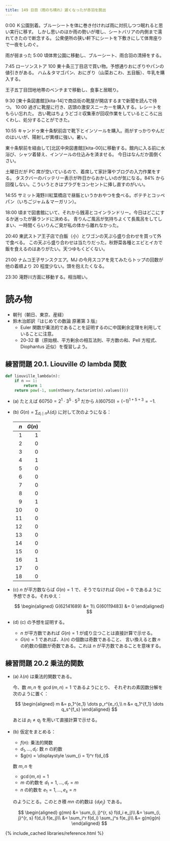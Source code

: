 ```yaml
---
title: 149 日目（雨のち晴れ）遅くなったが赤羽を脱出
---
```


0:00 Ｋ公園到着。ブルーシートを体に巻き付ければ雨に対抗しつつ眠れると思い実行に移す。
しかし思いのほか雨の勢いが増し、シートバリアの内側まで濡れてきたので断念する。
公衆便所の狭い軒下にシートを下敷きにして体育座りで一夜をしのぐ。

雨が弱まった 5:00 頃体育公園に移動し、ブルーシート、雨合羽の清掃をする。

7:45 ローソンストア 100 東十条三丁目店で買い物。予想通りおにぎりやパンの値引きがある。
ハム＆タマゴパン、おにぎり（山菜おこわ、五目飯）、牛乳を購入する。

王子五丁目団地地帯のベンチまで移動し、食事と居眠り。

9:30 [東十条図書館][kita-14]で商店街の靴屋が開店するまで新聞を読んで待つ。
10:00 過ぎに靴屋に行き、店頭の激安スニーカーを購入する。レシートをもらい忘れた。
古い靴はちょうどゴミ収集車が回収作業をしているところに出くわし、処分することができた。

10:55 キャンドゥ東十条駅前店で靴下とインソールを購入。雨がすっかりやんだのはいいが、陽射しが異様に強い。暑い。

東十条駅前を経由して[北区中央図書館][kita-00]に移動する。館内に入る前に水浴び、シャツ着替え、インソールの仕込みを済ませる。
今日はなんだか面倒くさい。

土曜日だが PC 席が空いているので、着席して家計簿やブログの入力作業をする。
タスクバーのバッテリー表示が昨日からおかしいのが気になる。84% から回復しない。こういうときはプラグをコンセントに挿し直すのがいい。

14:55 サミット滝野川紅葉橋店で昼飯というかおやつを食べる。ポテチとコッペパン（いちごジャム＆マーガリン）。

18:00 頃まで図書館にいて、それから銭湯とコインランドリー。今日はどこにするか迷ったが藤ランドに決める。
青りんご風呂が気持ちよくて長風呂をしてしまい、一時間くらいりんご臭が私の体から離れなかった。

20:40 東武ストア王子店で白飯（小）とワゴンの天ぷら盛り合わせを買って外で食べる。
この天ぷら盛り合わせは当たりだった。秋野菜各種とエビとイカで飯を食えるのはありがたい。天つゆもくどくない。

21:00 ナムコ王子サンスクエア。MJ の今月スコアを見てみたらトップの回数が他の着順より 20 程度少ない。頭を抱えたくなる。

23:30 滝野川方面に移動する。相当眠い。

# 読み物

* 朝刊（朝日、東京、産経）
* 鈴木治郎訳『はじめての数論 原著第 3 版』
  * Euler 関数が乗法的であることを証明するのに中国剰余定理を利用していることに注意。
  * 20-32 章（原始根、平方剰余の相互法則、平方数の和、Pell 方程式、Diophantus 近似）を復習しよう。

## 練習問題 20.1. Liouville の lambda 関数

```python
def liouville_lambda(n):
    if n == 1:
        return 1
    return pow(-1, sum(ntheory.factorint(n).values()))
```

* (a) たとえば $60750 = 2^1 \cdot 3^5 \cdot 5^3$ だから $\lambda(60750) = (-1)^{1 + 5 + 3} = -1.$
* (b) $G(n) = \displaystyle \sum_{d_i \mid n}\lambda(d_i)$ に対して次のようになる：

  | $n$  | $G(n)$ |
  |-----:|-------:|
  |  1   |      1 |
  |  2   |      0 |
  |  3   |      0 |
  |  4   |      1 |
  |  5   |      0 |
  |  6   |      0 |
  |  7   |      0 |
  |  8   |      0 |
  |  9   |      1 |
  | 10   |      0 |
  | 11   |      0 |
  | 12   |      0 |
  | 13   |      0 |
  | 14   |      0 |
  | 15   |      0 |
  | 16   |      1 |
  | 17   |      0 |
  | 18   |      0 |

* (c) $n$ が平方数ならば $G(n) = 1$ で、そうでなければ $G(n) = 0$ であるように予想できる。それゆえ：

  $$
  \begin{aligned}
  G(62141689) &= 1\\
  G(60119483) &= 0
  \end{aligned}
  $$

* (d) (c) の予想を証明する。
  * $n$ が平方数であれば $G(n) = 1$ が成り立つことは直接計算で示せる。
  * $G(n) = 1$ であれば、$\lambda(n)$ の個数は奇数であること、
    言い換えると数 $n$ の約数の個数が奇数である。これは $n$ が平方数であることを意味する。

## 練習問題 20.2 乗法的関数

* (a) $\lambda(n)$ は乗法的関数である。

  今、数 $m, n$ を $\gcd(m, n) = 1$ であるようにとり、
  それぞれの素因数分解を次のように置く：

  $$
  \begin{aligned}
  m &= p_1^{e_1} \dots p_r^{e_r},\\
  n &= q_1^{f_1} \dots q_s^{f_s}
  \end{aligned}
  $$

  あとは $p_i \neq q_j$ を用いて直接計算で示せる。

* (b) 仮定をまとめる：

  * $f(n)$: 乗法的関数
  * $d_1, \dotsc, d_r$: 数 $n$ の約数
  * $g(n) = \displaystyle \sum_{i = 1}^r f(d_i)$

  数 $m, n$ を
  * $\gcd(m, n) = 1$
  * $m$ の約数を $d_1 = 1, \dotsc, d_r = m$
  * $n$ の約数を $e_1 = 1, \dotsc, e_s = n$

  のようにとる。このとき積 $mn$ の約数は $\lbrace d_i e_j\rbrace$ である。

  $$
  \begin{aligned}
  g(mn)
  &= \sum_{i, j}^{r, s} f(d_i e_j)\\
  &= \sum_{i, j}^{r, s} f(d_i) f(e_j)\\
  &= \sum_i^r f(d_i) \sum_j^s f(e_j)\\
  &= g(m)g(n)
  \end{aligned}
  $$

{% include_cached libraries/reference.html %}
